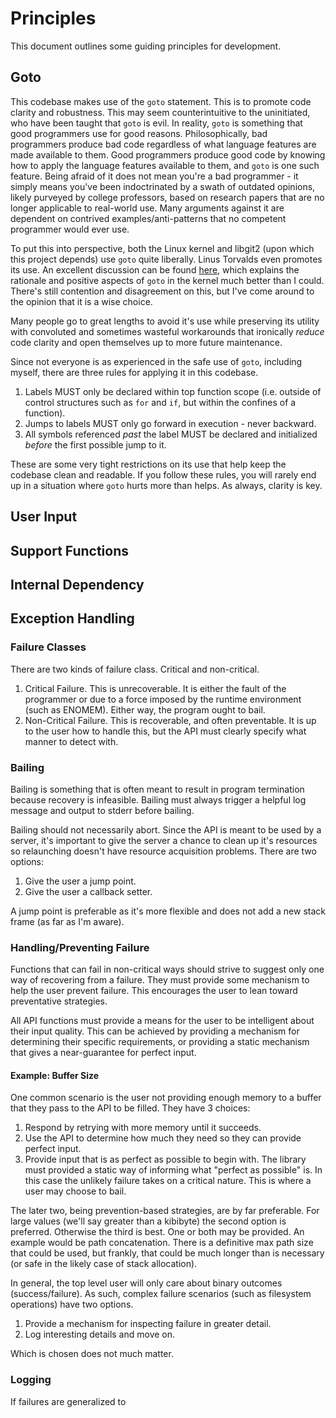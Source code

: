 # Principles

This document outlines some guiding principles for development.

## Goto

This codebase makes use of the `goto` statement. This is to promote code clarity and robustness. This may seem counterintuitive to the uninitiated, who have been taught that `goto` is evil. In reality, `goto` is something that good programmers use for good reasons. Philosophically, bad programmers produce bad code regardless of what language features are made available to them. Good programmers produce good code by knowing how to apply the language features available to them, and `goto` is one such feature. Being afraid of it does not mean you're a bad programmer - it simply means you've been indoctrinated by a swath of outdated opinions, likely purveyed by college professors, based on research papers that are no longer applicable to real-world use. Many arguments against it are dependent on contrived examples/anti-patterns that no competent programmer would ever use.

To put this into perspective, both the Linux kernel and libgit2 (upon which this project depends) use `goto` quite liberally. Linus Torvalds even promotes its use. An excellent discussion can be found [here](https://web.archive.org/web/20051128093253/http://kerneltrap.org/node/553/2131), which explains the rationale and positive aspects of `goto` in the kernel much better than I could. There's still contention and disagreement on this, but I've come around to the opinion that it is a wise choice.

Many people go to great lengths to avoid it's use while preserving its utility with convoluted and sometimes wasteful workarounds that ironically *reduce* code clarity and open themselves up to more future maintenance.

Since not everyone is as experienced in the safe use of `goto`, including myself, there are three rules for applying it in this codebase.

1. Labels MUST only be declared within top function scope (i.e. outside of control structures such as `for` and `if`, but within the confines of a function).
2. Jumps to labels MUST only go forward in execution - never backward.
3. All symbols referenced *past* the label MUST be declared and initialized *before* the first possible jump to it.

These are some very tight restrictions on its use that help keep the codebase clean and readable. If you follow these rules, you will rarely end up in a situation where `goto` hurts more than helps. As always, clarity is key.

## User Input

## Support Functions

## Internal Dependency

## Exception Handling

### Failure Classes
There are two kinds of failure class. Critical and non-critical.
1. Critical Failure. This is unrecoverable. It is either the fault of the programmer or due to a force imposed by the runtime environment (such as ENOMEM). Either way, the program ought to bail.
1. Non-Critical Failure. This is recoverable, and often preventable. It is up to the user how to handle this, but the API must clearly specify what manner to detect with.

### Bailing
Bailing is something that is often meant to result in program termination because recovery is infeasible. Bailing must always trigger a helpful log message and output to stderr before bailing.

Bailing should not necessarily abort. Since the API is meant to be used by a server, it's important to give the server a chance to clean up it's resources so relaunching doesn't have resource acquisition problems. There are two options:
1. Give the user a jump point.
1. Give the user a callback setter.

A jump point is preferable as it's more flexible and does not add a new stack frame (as far as I'm aware).

### Handling/Preventing Failure
Functions that can fail in non-critical ways should strive to suggest only one way of recovering from a failure. They must provide some mechanism to help the user prevent failure. This encourages the user to lean toward preventative strategies.

All API functions must provide a means for the user to be intelligent about their input quality. This can be achieved by providing a mechanism for determining their specific requirements, or providing a static mechanism that gives a near-guarantee for perfect input.

#### Example: Buffer Size

One common scenario is the user not providing enough memory to a buffer that they pass to the API to be filled. They have 3 choices:
1. Respond by retrying with more memory until it succeeds.
1. Use the API to determine how much they need so they can provide perfect input.
1. Provide input that is as perfect as possible to begin with. The library must provided a static way of informing what "perfect as possible" is. In this case the unlikely failure takes on a critical nature. This is where a user may choose to bail.

The later two, being prevention-based strategies, are by far preferable. For large values (we'll say greater than a kibibyte) the second option is preferred. Otherwise the third is best. One or both may be provided. An example would be path concatenation. There is a definitive max path size that could be used, but frankly, that could be much longer than is necessary (or safe in the likely case of stack allocation).

In general, the top level user will only care about binary outcomes (success/failure). As such, complex failure scenarios (such as filesystem operations) have two options.
1. Provide a mechanism for inspecting failure in greater detail.
1. Log interesting details and move on.

Which is chosen does not much matter.

### Logging
If failures are generalized to 
